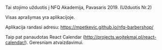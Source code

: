 Tai stojimo užduotis į NFQ Akademija, Pavasaris 2019. (Užduotis Nr.2)

Visas aprašymas yra aplikacijoje.

Aplikacija randasi adresu: https://mpetkevic.github.io/nfq-barbershop/

Taip pat panaudotas React Calendar (http://projects.wojtekmaj.pl/react-calendar/). Geresniam atvaizdavimui.
